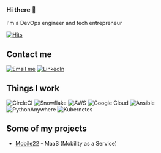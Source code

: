 ### Hi there 👋 

I'm a DevOps engineer and tech entrepreneur

[![Hits](https://hits.seeyoufarm.com/api/count/incr/badge.svg?url=https%3A%2F%2Fgithub.com%2Fsanthanakrishnanbtech&count_bg=%2379C83D&title_bg=%23555555&icon=&icon_color=%23E7E7E7&title=views&edge_flat=true)](https://hits.seeyoufarm.com)

## Contact me

[![Email me](https://img.shields.io/badge/EMAIL-ME-red.svg?style=for-the-badge&logo=gmail)](mailto:santhanakrishnanbtech@gmail.com)
[![LinkedIn](https://img.shields.io/badge/LINKED-IN-blue.svg?style=for-the-badge&logo=linkedin)](https://in.linkedin.com/in/santhanakrishnanbtech)

## Things I work
![CircleCI](https://img.shields.io/badge/circle%20ci-%23161616.svg?style=for-the-badge&logo=circleci&logoColor=white)
![Snowflake](https://img.shields.io/badge/snowflake-%2329B5E8.svg?style=for-the-badge&logo=snowflake&logoColor=white)
![AWS](https://img.shields.io/badge/AWS-%23FF9900.svg?style=for-the-badge&logo=amazon-aws&logoColor=white)
![Google Cloud](https://img.shields.io/badge/GoogleCloud-%234285F4.svg?style=for-the-badge&logo=google-cloud&logoColor=white)
![Ansible](https://img.shields.io/badge/ansible-%231A1918.svg?style=for-the-badge&logo=ansible&logoColor=white)
![PythonAnywhere](https://img.shields.io/badge/pythonanywhere-%232F9FD7.svg?style=for-the-badge&logo=pythonanywhere&logoColor=151515)
![Kubernetes](https://img.shields.io/badge/kubernetes-%23326ce5.svg?style=for-the-badge&logo=kubernetes&logoColor=white)


## Some of my projects

* [Mobile22](https://www.indiumsoftware.com/success_stories/mobility-as-a-service-technology-platform-leveraging-aws-services.pdf) - MaaS (Mobility as a Service)
  
